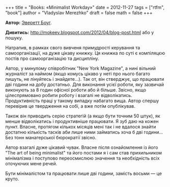 +++
title = "Books: «Minimalist Workday»"
date = 2012-11-27
tags = ["rtfm", "book"]
author = "Vladyslav Merezhko"
draft = false
math = false
+++

**Автор:** [Эверетт Боуг][evbogue].

**Дивитись:** http://mokeev.blogspot.com/2012/04/blog-post.html або у пошуку.

Натрапив, в рамках свого вивченя примудрості керування та самоорганізації, на дуже цікаву книжку. Ця книжка по суті є компіляцєю постів про самоорганізацію та дисципліну.

Автор, у минулому співробітник "New York Magazine", а нині вільний журналіст за наймом (якщо комусь цікаво у неті про нього багато пишуть, не лінуйтесь і знайдете...). Так от, він стверджує, що працювати дві години на добу достатньо. Для виконання усієї роботи, яку зазвичай виконують за 8 годин офісної роботи або й більше. Звісно, якщо цілеспрямовано робити роботу і взагалі не відволікатись. Продуктивність праці у такому випадку набагато вища. Автор спершу перевірив це твердження на собі, а вже потім опублікував.

Також він приводить серію стратегій (а якщо бути точним 50 штук), як менше відволікатись і продуктивніше працювати. Я зуб даю на кожен пункт. Власне, протягом кількох місяців мені так і не вдалося знайти достатню кількість тасків аби лише ними займатись хоча б дві години... Без тонн манагерської бюрократії звісно.

Автор взагалі дуже цікавий чувак. Власне після ознайомлення із його "The art of being minimalist" та його постами я і сам став прихильником мінімалізма і поступово переосмислюю значення та необхідність всіх оточуючих мене речей.

Бути мінімалістом та працювати лише дві години, замість восьми — це круто.

[evbogue]: http://evbogue.com/